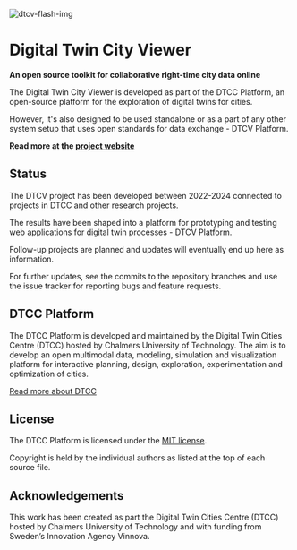 ![dtcv-flash-img](https://user-images.githubusercontent.com/3265950/166108531-b2e2bd4b-afe2-422f-a0ae-b14fb2492605.png)

# Digital Twin City Viewer

**An open source toolkit for collaborative right-time city data online**

The Digital Twin City Viewer is developed as part of the DTCC Platform, an open-source platform for the
exploration of digital twins for cities.

However, it's also designed to be used standalone or as a part of any other system setup that uses open standards for data exchange - DTCV Platform.

**Read more at the [project website](https://digitaltwincityviewer.com)**

## Status

The DTCV project has been developed between 2022-2024 connected to projects in DTCC and other research projects.

The results have been shaped into a platform for prototyping and testing web applications for digital twin processes - DTCV Platform.

Follow-up projects are planned and updates will eventually end up here as information.

For further updates, see the commits to the repository branches and use the issue tracker for reporting bugs and feature requests.

## DTCC Platform

The DTCC Platform is developed and maintained by the Digital Twin Cities Centre (DTCC) hosted by Chalmers
University of Technology. The aim is to develop an open multimodal
data, modeling, simulation and visualization platform for interactive
planning, design, exploration, experimentation and optimization of cities.

[Read more about DTCC](https://dtcc.chalmers.se/)

## License

The DTCC Platform is licensed under the [MIT
license](https://opensource.org/licenses/MIT).

Copyright is held by the individual authors as listed at the top of
each source file.

## Acknowledgements

This work has been created as part the Digital Twin Cities Centre (DTCC) hosted by Chalmers University of Technology and with funding from
Sweden’s Innovation Agency Vinnova.
